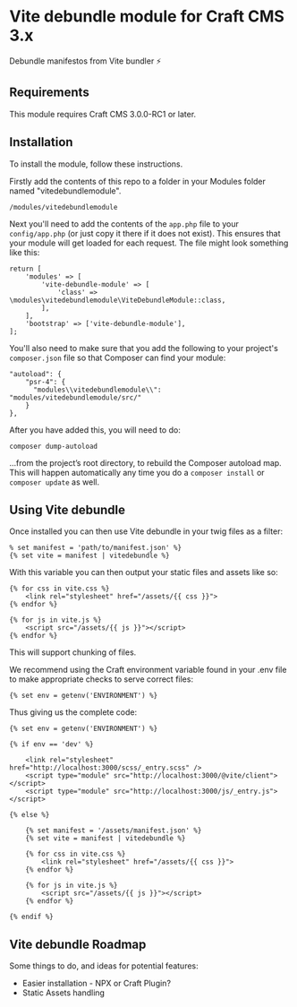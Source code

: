 # Vite debundle module for Craft CMS 3.x

Debundle manifestos from Vite bundler ⚡️

## Requirements

This module requires Craft CMS 3.0.0-RC1 or later.

## Installation

To install the module, follow these instructions.

Firstly add the contents of this repo to a folder in your Modules folder named "vitedebundlemodule".

```
/modules/vitedebundlemodule
```

Next you'll need to add the contents of the `app.php` file to your `config/app.php` (or just copy it there if it does not exist). This ensures that your module will get loaded for each request. The file might look something like this:
```
return [
    'modules' => [
        'vite-debundle-module' => [
            'class' => \modules\vitedebundlemodule\ViteDebundleModule::class,
        ],
    ],
    'bootstrap' => ['vite-debundle-module'],
];
```
You'll also need to make sure that you add the following to your project's `composer.json` file so that Composer can find your module:

    "autoload": {
        "psr-4": {
          "modules\\vitedebundlemodule\\": "modules/vitedebundlemodule/src/"
        }
    },

After you have added this, you will need to do:

    composer dump-autoload

 …from the project’s root directory, to rebuild the Composer autoload map. This will happen automatically any time you do a `composer install` or `composer update` as well.

## Using Vite debundle

Once installed you can then use Vite debundle in your twig files as a filter:

```
% set manifest = 'path/to/manifest.json' %}
{% set vite = manifest | vitedebundle %}
```

With this variable you can then output your static files and assets like so:

```
{% for css in vite.css %}
    <link rel="stylesheet" href="/assets/{{ css }}">
{% endfor %}

{% for js in vite.js %}
    <script src="/assets/{{ js }}"></script>
{% endfor %}
```

This will support chunking of files.

We recommend using the Craft environment variable found in your .env file to make appropriate checks to serve correct files:

```
{% set env = getenv('ENVIRONMENT') %}
```

Thus giving us the complete code:

```
{% set env = getenv('ENVIRONMENT') %}

{% if env == 'dev' %}

    <link rel="stylesheet" href="http://localhost:3000/scss/_entry.scss" />
    <script type="module" src="http://localhost:3000/@vite/client"></script>
    <script type="module" src="http://localhost:3000/js/_entry.js"></script>

{% else %}

    {% set manifest = '/assets/manifest.json' %}
    {% set vite = manifest | vitedebundle %}

    {% for css in vite.css %}
        <link rel="stylesheet" href="/assets/{{ css }}">
    {% endfor %}

    {% for js in vite.js %}
        <script src="/assets/{{ js }}"></script>
    {% endfor %}

{% endif %}
```

## Vite debundle Roadmap

Some things to do, and ideas for potential features:

* Easier installation - NPX or Craft Plugin?
* Static Assets handling
